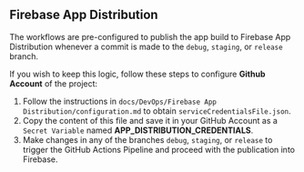## Firebase App Distribution

The workflows are pre-configured to publish the app build to Firebase App Distribution whenever a commit is made to the `debug`, `staging`, or `release` branch.

If you wish to keep this logic, follow these steps to configure **Github Account** of the project:

1. Follow the instructions in `docs/DevOps/Firebase App Distribution/configuration.md` to obtain `serviceCredentialsFile.json`.
2. Copy the content of this file and save it in your GitHub Account as a `Secret Variable` named **APP_DISTRIBUTION_CREDENTIALS**.
3. Make changes in any of the branches `debug`, `staging`, or `release` to trigger the GitHub Actions Pipeline and proceed with the publication into Firebase.